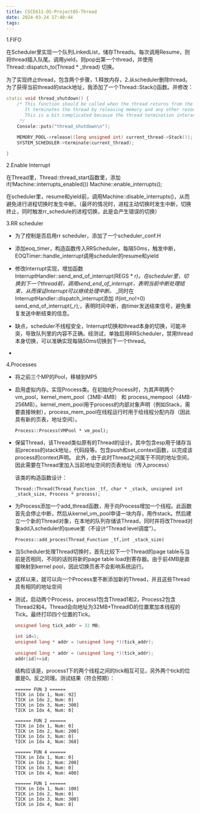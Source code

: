 ```yaml
---
title: CSCE611-OS-Project05-Thread
date: 2024-03-24 17:40:44
tags:
---
```


1.FIFO

在Scheduler里实现一个队列LinkedList，储存Threads。每次调用Resume，则将thread插入队尾。调用yield，则pop出第一个thread，并使用 Thread::dispatch_to(Thread * _thread) 切换。



为了实现终止thread，包含两个步骤，1.释放内存，2.从scheduler删除thread。为了获得当前thread的stack地址，我添加了一个Thread::Stack()函数。并修改：
```c++
static void thread_shutdown() {
    /* This function should be called when the thread returns from the thread function.
       It terminates the thread by releasing memory and any other resources held by the thread. 
       This is a bit complicated because the thread termination interacts with the scheduler.
     */
    Console::puts("thread_shutdown\n");

    MEMORY_POOL->release((long unsigned int) current_thread->Stack());
    SYSTEM_SCHEDULER->terminate(current_thread);
    
}
```





2.Enable Interrupt

在Thread里，Thread::thread_start函数里，添加if(!Machine::interrupts_enabled()) Machine::enable_interrupts();

在scheduler里，resume和yield前，调用Machine::disable_interrupts()，从而避免进行进程切换时发生中断。（最坏的情况时，进程主动切换时发生中断，切换终止，同时触发rr_schedule的进程切换，此是会产生错误的切换）





3.RR scheduler

- 为了控制是否启用rr scheduler，添加了一个scheduler_conf.H
- 添加eoq_timer，构造函数传入RRScheduler。每隔50ms，触发中断，EOQTimer::handle_interrupt调用scheduler的resume和yield
- 修改Interrupt实现，增加函数InterruptHandler::send_end_of_interrupt(REGS * _r)。在scheduler里，切换到下一个thread前，调用send_end_of_interrupt，表明当前中断处理结束，从而保证Interrupt可以继续处理中断。_
  _同时在InterruptHandler::dispatch_interrupt添加 if(int_no!=0) send_end_of_interrupt(_r);，表明时间中断，由timer发送结束信号，避免重复发送中断结束的信息。
- 缺点，scheduler不线程安全，Interrupt切换和thread本身的切换，可能冲突，导致队列里的内容不正确。经测试，单独启用RRScheduler，禁用thread本身切换，可以准确实现每隔50ms切换到下一个thread。





- 















4.Processes

- 将之前三个MP的Pool，移植到MP5

- 启用虚拟内存。实现Process类。在初始化Process时，为其声明两个vm_pool，kernel_mem_pool（3MB-4MB） 和 process_mempool（4MB-256MB）。kernel_mem_pool用于process的内部对象声明（例如Stack，需要直接映射），process_mem_pool在线程运行时用于给线程分配内存（因此具有新的页表，地址空间）。

  ```
  Process::Process(VMPool * vm_pool);
  ```

  

- 保留Thread，该Thread类似原有的Thread的设计。其中包含esp用于储存当前precess的stack地址，代码段等。包含push和set_context函数，以完成该process的context声明。
  此外，由于此时Thread之间属于不同的地址空间，因此需要在Thread里加入当前地址空间的页表地址（传入process）

  该类的构造函数设计：

  ```
  Thread::Thread(Thread_Function _tf, char * _stack, unsigned int _stack_size, Process * process);
  ```

  

- 为Process添加一个add_thread函数，用于向Process增加一个线程。此函数首先会停止中断，然后从kernel_vm_pool申请一块内存，用作stack。然后建立一个新的Thread对象，在本地的队列存储该Thread，同时并将改Thread对象add入scheduler的queue里（不设计“Thread level调度”）。

  ```
  Process::add_proces(Thread_Function _tf,int _stack_size)
  ```

  

- 当Scheduler处理Thread切换时，首先比较下一个Thread的page table与当前是否相同，不同的话则将新的page table load到寄存器。由于前4MB是直接映射到kernel pool，因此切换页表不会影响系统运行。



- 这样以来，就可以向一个Process里不断添加新的Thread，并且这些Thread具有相同的地址空间

- 测试，启动两个Process，process1包含Thread1和2，Process2包含Thread2和4。Thread会向地址为32MB+ThreadID的位置累加本线程的Tick。最终打印四个位置的Tick。
  ```c++
  unsigned long tick_addr = 32 MB;
  
  int id=1;
  unsigned long * addr = (unsigned long *)(tick_addr);
      
  unsigned long * addr = (unsigned long *)(tick_addr);
  addr[id]+=id;
  ```

  结构应该是，process1下的两个线程之间的tick相互可见，另外两个tick的位置是0。反之同理。测试结果（符合预期）：
  ```
  ====== FUN 3 ======
  TICK in Idx 1, Num: 92]
  TICK in Idx 2, Num: 0]
  TICK in Idx 3, Num: 300]
  TICK in Idx 4, Num: 0]
  
  ====== FUN 2 ======
  TICK in Idx 1, Num: 0]
  TICK in Idx 2, Num: 200]
  TICK in Idx 3, Num: 0]
  TICK in Idx 4, Num: 368]
  
  ====== FUN 4 ======
  TICK in Idx 1, Num: 0]
  TICK in Idx 2, Num: 200]
  TICK in Idx 3, Num: 0]
  TICK in Idx 4, Num: 400]
  
  ====== FUN 1 ======
  TICK in Idx 1, Num: 100]
  TICK in Idx 2, Num: 0]
  TICK in Idx 3, Num: 300]
  TICK in Idx 4, Num: 0]
  ```

  
